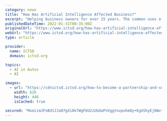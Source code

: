 ```yaml
---
category: news
title: "How Has Artificial Intelligence Affected Business?"
excerpt: "Helping business owners for over 15 years. The common uses of artificial intelligence that are discussed in the business world today include self-driving cars and other autonomous systems, the internet of things (IOT), medical diagnoses, robotic ..."
publishedDateTime: 2022-01-31T00:35:00Z
originalUrl: "https://www.ictsd.org/how-has-artificial-intelligence-affected-business/"
webUrl: "https://www.ictsd.org/how-has-artificial-intelligence-affected-business/"
type: article

provider:
  name: ICTSD
  domain: ictsd.org

topics:
  - AI in Autos
  - AI

images:
  - url: "https://cdnictsd.ictsd.org/how-to-become-a-partnership-and-sell-games-.jpg"
    width: 626
    height: 446
    isCached: true

secured: "MuezimJFnBd1JJa07gXi0k7WgF6U2zUGdaPnVggtnvpuhmOy+EgUShyEj6Wvt0vgr2Jsny5hxRpXSX/2WCtAufZfrH6HyLY69DOYjQuboVWgLXKVFERtEF3DyiyHZY00YTnSDkbMyJFAuMpgkB2r2rFRsAf86W6BcdFajDryQBNX3faiqmyEGfeMeTN8I0BwBzxiuw114PEx6kkelrvOaet44J3lcwojsxGBLyXcWsRkJmkoKUkIcFpK1Vp4GG+q3IikKUKc7mKw4A8F/ypoTUQBLqFrhNv5RjMHEavOpeqTr1pYHUGb19IhV6ESRavtWIae8AFGbg61TKLtnPdhLha62MMilESJ4odpAaNUrz8=;2SwzQjw8MvP7ndIMjNhxpw=="
---
```


